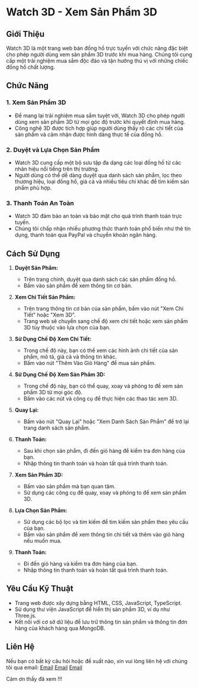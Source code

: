 # Watch 3D - Xem Sản Phẩm 3D

## Giới Thiệu

Watch 3D là một trang web bán đồng hồ trực tuyến với chức năng đặc biệt cho phép người dùng xem sản phẩm 3D trước khi mua hàng. Chúng tôi cung cấp một trải nghiệm mua sắm độc đáo và tận hưởng thú vị với những chiếc đồng hồ chất lượng.

## Chức Năng

### 1. Xem Sản Phẩm 3D
- Để mang lại trải nghiệm mua sắm tuyệt vời, Watch 3D cho phép người dùng xem sản phẩm 3D từ mọi góc độ trước khi quyết định mua hàng.
- Công nghệ 3D được tích hợp giúp người dùng thấy rõ các chi tiết của sản phẩm và cảm nhận được hình dáng thực tế của đồng hồ.

### 2. Duyệt và Lựa Chọn Sản Phẩm
- Watch 3D cung cấp một bộ sưu tập đa dạng các loại đồng hồ từ các nhãn hiệu nổi tiếng trên thị trường.
- Người dùng có thể dễ dàng duyệt qua danh sách sản phẩm, lọc theo thương hiệu, loại đồng hồ, giá cả và nhiều tiêu chí khác để tìm kiếm sản phẩm phù hợp.

### 3. Thanh Toán An Toàn
- Watch 3D đảm bảo an toàn và bảo mật cho quá trình thanh toán trực tuyến.
- Chúng tôi chấp nhận nhiều phương thức thanh toán phổ biến như thẻ tín dụng, thanh toán qua PayPal và chuyển khoản ngân hàng.

## Cách Sử Dụng

1. **Duyệt Sản Phẩm:**
   - Trên trang chính, duyệt qua danh sách các sản phẩm đồng hồ.
   - Bấm vào sản phẩm để xem thông tin cơ bản.

2. **Xem Chi Tiết Sản Phẩm:**
   - Trên trang thông tin cơ bản của sản phẩm, bấm vào nút "Xem Chi Tiết" hoặc "Xem 3D".
   - Trang web sẽ chuyển sang chế độ xem chi tiết hoặc xem sản phẩm 3D tùy thuộc vào lựa chọn của bạn.

3. **Sử Dụng Chế Độ Xem Chi Tiết:**
   - Trong chế độ này, bạn có thể xem các hình ảnh chi tiết của sản phẩm, mô tả, giá cả và thông tin khác.
   - Bấm vào nút "Thêm Vào Giỏ Hàng" để mua sản phẩm.

4. **Sử Dụng Chế Độ Xem Sản Phẩm 3D:**
   - Trong chế độ này, bạn có thể quay, xoay và phóng to để xem sản phẩm 3D từ mọi góc độ.
   - Bấm vào các nút và công cụ để thực hiện các thao tác xem 3D.

5. **Quay Lại:**
   - Bấm vào nút "Quay Lại" hoặc "Xem Danh Sách Sản Phẩm" để trở lại trang danh sách sản phẩm.

6. **Thanh Toán:**
   - Sau khi chọn sản phẩm, đi đến giỏ hàng để kiểm tra đơn hàng của bạn.
   - Nhập thông tin thanh toán và hoàn tất quá trình thanh toán.


1. **Xem Sản Phẩm 3D:**
   - Bấm vào sản phẩm mà bạn quan tâm.
   - Sử dụng các công cụ để quay, xoay và phóng to để xem sản phẩm 3D.

2. **Lựa Chọn Sản Phẩm:**
   - Sử dụng các bộ lọc và tìm kiếm để tìm kiếm sản phẩm theo yêu cầu của bạn.
   - Bấm vào sản phẩm để xem thông tin chi tiết và thêm vào giỏ hàng nếu muốn mua.

3. **Thanh Toán:**
   - Đi đến giỏ hàng và kiểm tra đơn hàng của bạn.
   - Nhập thông tin thanh toán và hoàn tất quá trình thanh toán.

## Yêu Cầu Kỹ Thuật

- Trang web được xây dựng bằng HTML, CSS, JavaScript, TypeScript.
- Sử dụng thư viện JavaScript để hiển thị sản phẩm 3D, ví dụ như Three.js.
- Kết nối với cơ sở dữ liệu để lưu trữ thông tin sản phẩm và thông tin đơn hàng của khách hàng qua MongoDB.

## Liên Hệ

Nếu bạn có bất kỳ câu hỏi hoặc đề xuất nào, xin vui lòng liên hệ với chúng tôi qua email: 
[Email](mailto:chungdatcntt1808@gmail.com)
[Email](mailto:badat420202@gmail.com)
[Email](mailto:Tranhai2266@gmail.com)

Cảm ơn thầy đã xem !!!

